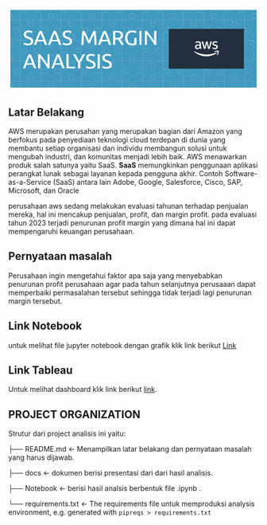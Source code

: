![Header](doc/github-header-image.png)

## Latar Belakang
AWS merupakan perusahan yang merupakan bagian dari Amazon yang berfokus pada penyediaan teknologi cloud terdepan di dunia yang membantu setiap organisasi dan individu membangun solusi untuk mengubah industri, dan komunitas menjadi lebih baik. AWS menawarkan produk salah satunya yaitu SaaS. **SaaS** memungkinkan penggunaan aplikasi perangkat lunak sebagai layanan kepada pengguna akhir. Contoh Software-as-a-Service (SaaS) antara lain Adobe, Google, Salesforce, Cisco, SAP, Microsoft, dan Oracle 

perusahaan aws sedang melakukan evaluasi tahunan terhadap penjualan mereka, hal ini mencakup penjualan, profit, dan margin profit. pada evaluasi tahun 2023 terjadi penurunan profit margin yang dimana hal ini dapat mempengaruhi keuangan perusahaan.

## Pernyataan masalah
Perusahaan ingin mengetahui faktor apa saja yang menyebabkan penurunan profit perusahaan agar pada tahun selanjutnya perusaaan dapat memperbaiki permasalahan tersebut sehingga tidak terjadi lagi penurunan margin tersebut.

## Link Notebook
untuk melihat file jupyter notebook dengan grafik klik link berikut [Link](https://nbviewer.org/github/habibjafar08/SAAS-Profit-Margin-Analysis-/blob/main/Notebook/cap2.ipynb)
## Link Tableau
Untuk melihat dashboard klik link berikut [link](https://public.tableau.com/app/profile/habib.jafar.nuur/viz/caps2final/Dashboard2?publish=yes).

## PROJECT ORGANIZATION

Strutur dari project analisis ini yaitu:

├── README.md <- Menampilkan latar belakang dan pernyataan masalah yang harus dijawab.

├── docs <- dokumen berisi presentasi dari dari hasil analisis.

├── Notebook <- berisi hasil analsis berbentuk file .ipynb .

└── requirements.txt <- The requirements file untuk memproduksi analysis environment, e.g. generated with `pipreqs > requirements.txt`
